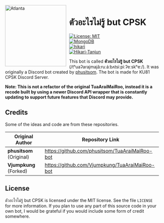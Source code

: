 <img width="200" height="200" align="left" style="float: left; margin: 0 10px 0 0;" alt="Atlanta" src="https://cdn.discordapp.com/avatars/954829231035125811/65d93452c28fed82468bc7be1e323aec.png">

# ตัวอะไรไม่รู้ but CPSK

[![License: MIT](https://img.shields.io/badge/License-MIT-blue.svg?style=for-the-badge)](blob/main/LICENSE)  
[![MongoDB](https://img.shields.io/badge/MongoDB-%234ea94b.svg?style=flat-square&logo=mongodb&logoColor=white)](https://www.mongodb.com/)  
[![hikari](https://img.shields.io/badge/hikari-2.0.0.dev107-e44ecc.svg?style=flat-square)](https://github.com/hikari-py/hikari)  
[![Hikari-Tanjun](https://img.shields.io/badge/Tanjun-2.4.3a1-e44ecc.svg?style=flat-square)](https://github.com/FasterSpeeding/Tanjun)  

This bot is called **ตัวอะไรไม่รู้ but CPSK** (/tʰuaʔarajmajâ:ruːáːbʌtsiːpiːʔeːskʰeː/). It was originally a Discord bot created by [phusitsom](https://github.com/phusitsom). The bot is made for KU81 CPSK Discord Server.

**Note: This is not a refactor of the original TuaAraiMaiRoo, instead it is a recode built by using a newer Discord API wrapper that is constantly updating to support future features that Discord may provide.**

<h2>Credits</h2>

Some of the ideas and code are from these repositories.

|Original Author|Repository Link|
|---|---|
|**phusitsom** (Original)|https://github.com/phusitsom/TuaAraiMaiRoo-bot|
|**Vjumpkung** (Forked)|https://github.com/Vjumpkung/TuaAraiMaiRoo-bot|

<!-- Make Commands section here. -->

<!-- Make Contribution section here. -->

## License

ตัวอะไรไม่รู้ but CPSK is licensed under the MIT license. See the file `LICENSE` for more information. If you plan to use any part of this source code in your own bot, I would be grateful if you would include some form of credit somewhere.